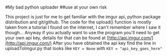 #My bad python uploader
##use at your own risk

This project is just for me to get familiar with the imgur api, python package distribution and git/github.
The code for the upload() function is mostly taken from a tutorial I found on the internet, I can't remember where I saw it though...
Anyway if you actually want to use the program you'll need to get your own api key, details for that can be found at [http://api.imgur.com/](http://api.imgur.com/)
After you have obtained the api key find the line in uploadToImgur.py that looks like `KEY = None` with `KEY = "api_key_goes_here"`
